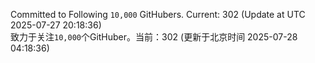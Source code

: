 Committed to Following `10,000` GitHubers. Current: <!-- FOLLOWING_COUNT -->302<!-- FOLLOWING_COUNT --> (Update at UTC <!-- LAST_UPDATED -->2025-07-27 20:18:36<!-- LAST_UPDATED -->)<br>
致力于关注`10,000`个GitHuber。当前：<!-- FOLLOWING_COUNT -->302<!-- FOLLOWING_COUNT --> (更新于北京时间 <!-- LAST_UPDATED_CST -->2025-07-28 04:18:36<!-- LAST_UPDATED_CST -->)
